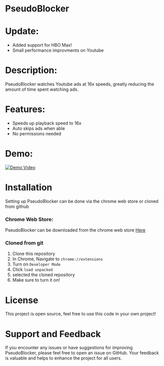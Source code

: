 # PseudoBlocker

# Update:

- Added support for HBO Max!
- Small performance improvments on Youtube

# Description:

PseudoBlocker watches Youtube ads at 16x speeds, greatly reducing the amount of time spent watching ads.

# Features:

- Speeds up playback speed to 16x
- Auto skips ads when able
- No permissions needed

# Demo:

[![Demo Video](https://img.youtube.com/vi/ZQa3c0AWe98/0.jpg)](https://youtu.be/ZQa3c0AWe98)

# Installation

Setting up PseudoBlocker can be done via the chrome web store or cloned from github

### Chrome Web Store:

PseudoBlocker can be downloaded from the chrome web store [Here](https://chromewebstore.google.com/detail/pseudoblocker/dhknglbhklndbfiibpocgckdhfdagcgb)

### Cloned from git

1. Clone this repository
2. In Chrome, Navigate to `chrome://extensions`
3. Turn on `Developer Mode`
4. Click `load unpacked`
5. selected the cloned repository
6. Make sure to turn it on!

# License

This project is open source, feel free to use this code in your own project!

# Support and Feedback

If you encounter any issues or have suggestions for improving PseudoBlocker, please feel free to open an issue on GitHub. Your feedback is valuable and helps to enhance the project for all users.

